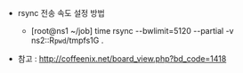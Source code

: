 - rsync 전송 속도 설정 방법
  - [root@ns1 ~/job] time rsync --bwlimit=5120 --partial  -v ns2::R`pwd`/tmpfs1G .

- 참고 : http://coffeenix.net/board_view.php?bd_code=1418
